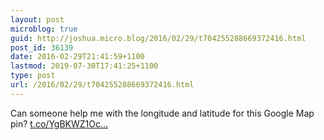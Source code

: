 ```yaml
---
layout: post
microblog: true
guid: http://joshua.micro.blog/2016/02/29/t704255288669372416.html
post_id: 36139
date: 2016-02-29T21:41:59+1100
lastmod: 2019-07-30T17:41:25+1100
type: post
url: /2016/02/29/t704255288669372416.html
---
```

Can someone help me with the longitude and latitude for this Google Map pin? [t.co/YgBKWZ1Oc...](https://t.co/YgBKWZ1Ocz)
